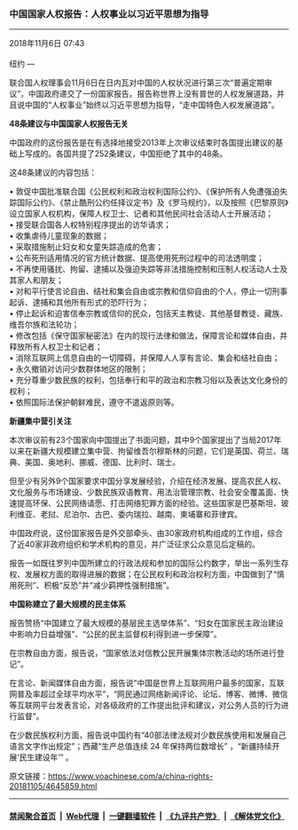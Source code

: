 ### 中国国家人权报告：人权事业以习近平思想为指导
------------------------

<div class="published">
 <span class="date" title="中国时间">
  <time datetime="2018-11-06T07:43:52+08:00">
   2018年11月6日 07:43
  </time>
 </span>
</div>
<br/>
<div class="wsw">
 <span class="dateline">
  纽约 —
 </span>
 <p>
  联合国人权理事会11月6日在日内瓦对中国的人权状况进行第三次“普遍定期审议”，中国政府递交了一份国家报告。报告称世界上没有普世的人权发展道路，并且说中国的“人权事业”始终以习近平思想为指导，“走中国特色人权发展道路”。
 </p>
 <p>
  <strong>
   48条建议与中国国家人权报告无关
  </strong>
 </p>
 <p>
  中国政府的这份报告是在有选择地接受2013年上次审议结束时各国提出建议的基础上写成的。各国共提了252条建议，中国拒绝了其中的48条。
 </p>
 <p>
  这48条建议的内容包括：
 </p>
 <p>
  • 敦促中国批准联合国《公民权利和政治权利国际公约》、《保护所有人免遭强迫失踪国际公约》、《禁止酷刑公约任择议定书》及《罗马规约》，以及按照《巴黎原则》设立国家人权机构，保障人权卫士、记者和其他民间社会活动人士开展活动；
  <br/>
  • 接受联合国各人权特别程序提出的访华请求；
  <br/>
  • 收集虐待儿童现象的数据；
  <br/>
  • 采取措施制止妇女和女童失踪造成的危害；
  <br/>
  • 公布死刑适用情况的官方统计数据、提高使用死刑过程中的司法透明度；
  <br/>
  • 不再使用骚扰、拘留、逮捕以及强迫失踪等非法措施控制和压制人权活动人士及其家人和朋友；
  <br/>
  • 对和平行使言论自由、结社和集会自由或宗教和信仰自由的个人，停止一切刑事起诉、逮捕和其他所有形式的恐吓行为；
  <br/>
  • 停止起诉和迫害信奉宗教或信仰的民众，包括天主教徒、其他基督教徒、藏族、维吾尔族和法轮功；
  <br/>
  • 修改包括《保守国家秘密法》在内的现行法律和做法，保障言论和媒体自由，并释放所有人权卫士和记者；
  <br/>
  • 消除互联网上信息自由的一切障碍，并保障人人享有言论、集会和结社自由；
  <br/>
  • 永久撤销对访问少数群体地区的限制；
  <br/>
  • 充分尊重少数民族的权利，包括奉行和平的政治和宗教习俗以及表达文化身份的权利；
  <br/>
  • 依照国际法保护朝鲜难民，遵守不遣返原则等。
 </p>
 <p>
  <strong>
   新疆集中营引关注
  </strong>
 </p>
 <p>
  本次审议前有23个国家向中国提出了书面问题，其中9个国家提出了当局2017年以来在新疆大规模建立集中营、拘留维吾尔穆斯林的问题，它们是英国、荷兰、瑞典、美国、奥地利、挪威、德国、比利时、瑞士。
 </p>
 <p>
  但至少有另外9个国家要求中国分享发展经验，介绍在经济发展、提高农民人权、文化服务与市场建设、少数民族双语教育、用法治管理宗教、社会安全覆盖面、快速提高环保、公民网络请愿、打击网络犯罪方面的经验。这些国家是巴基斯坦、玻利维亚、老挝、尼泊尔、古巴、委内瑞拉、越南、柬埔寨和菲律宾。
 </p>
 <p>
  中国政府说，这份国家报告是外交部牵头、由30家政府机构组成的工作组，综合了近40家非政府组织和学术机构的意见，并广泛征求公众意见后定稿的。
 </p>
 <p>
  报告一如既往罗列中国所建立的行政法规和参加的国际公约数字，举出一系列生存权、发展权方面的取得进展的数据；在公民权利和政治权利方面，中国做到了“慎用死刑”、积极“反恐”并“减少羁押性强制措施”。
 </p>
 <p>
  <strong>
   中国称建立了最大规模的民主体系
  </strong>
 </p>
 <p>
  报告赞扬“中国建立了最大规模的基层民主选举体系”、“妇女在国家民主政治建设中影响力日益增强”、“公民的民主监督权利得到进一步保障”。
 </p>
 <p>
  在宗教自由方面，报告说，“国家依法对信教公民开展集体宗教活动的场所进行登记”。
 </p>
 <p>
  在言论、新闻媒体自由方面，报告说“中国是世界上互联网用户最多的国家，互联网普及率超过全球平均水平”，“网民通过网络新闻评论、论坛、博客、微博、微信等互联网平台发表言论，对各级政府的工作提出批评和建议，对公务人员的行为进行监督”。
 </p>
 <p>
  在少数民族权利方面，报告说中国约有“40部法律法规对少数民族使用和发展自己语言文字作出规定”；西藏“生产总值连续 24 年保持两位数增长” ，“新疆持续开展‘民生建设年’” 。
 </p>
 <p>
 </p>
</div>

原文链接：https://www.voachinese.com/a/china-rights-20181105/4645859.html


------------------------
#### [禁闻聚合首页](https://github.com/gfw-breaker/banned-news/blob/master/README.md) &nbsp;|&nbsp; [Web代理](https://github.com/gfw-breaker/open-proxy/blob/master/README.md) &nbsp;|&nbsp;  [一键翻墙软件](https://github.com/gfw-breaker/nogfw/blob/master/README.md) &nbsp;|&nbsp; [《九评共产党》](https://github.com/gfw-breaker/9ping.md/blob/master/README.md#九评之一评共产党是什么) &nbsp;|&nbsp; [《解体党文化》](https://github.com/gfw-breaker/jtdwh.md/blob/master/README.md#绪论)